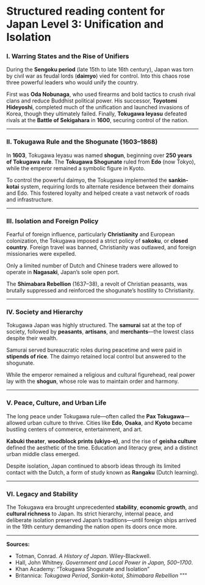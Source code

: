 # Structured reading content for Japan Level 3: Unification and Isolation

### I. Warring States and the Rise of Unifiers

During the **Sengoku period** (late 15th to late 16th century), Japan was torn by civil war as feudal lords (**daimyo**) vied for control. Into this chaos rose three powerful leaders who would unify the country.

First was **Oda Nobunaga**, who used firearms and bold tactics to crush rival clans and reduce Buddhist political power. His successor, **Toyotomi Hideyoshi**, completed much of the unification and launched invasions of Korea, though they ultimately failed. Finally, **Tokugawa Ieyasu** defeated rivals at the **Battle of Sekigahara** in **1600**, securing control of the nation.

---

### II. Tokugawa Rule and the Shogunate (1603–1868)

In **1603**, Tokugawa Ieyasu was named **shogun**, beginning over **250 years of Tokugawa rule**. The **Tokugawa Shogunate** ruled from **Edo** (now Tokyo), while the emperor remained a symbolic figure in Kyoto.

To control the powerful daimyo, the Tokugawa implemented the **sankin-kotai** system, requiring lords to alternate residence between their domains and Edo. This fostered loyalty and helped create a vast network of roads and infrastructure.

---

### III. Isolation and Foreign Policy

Fearful of foreign influence, particularly **Christianity** and European colonization, the Tokugawa imposed a strict policy of **sakoku**, or **closed country**. Foreign travel was banned, Christianity was outlawed, and foreign missionaries were expelled.

Only a limited number of Dutch and Chinese traders were allowed to operate in **Nagasaki**, Japan’s sole open port.

The **Shimabara Rebellion** (1637–38), a revolt of Christian peasants, was brutally suppressed and reinforced the shogunate’s hostility to Christianity.

---

### IV. Society and Hierarchy

Tokugawa Japan was highly structured. The **samurai** sat at the top of society, followed by **peasants**, **artisans**, and **merchants**—the lowest class despite their wealth.

Samurai served bureaucratic roles during peacetime and were paid in **stipends of rice**. The daimyo retained local control but answered to the shogunate.

While the emperor remained a religious and cultural figurehead, real power lay with the **shogun**, whose role was to maintain order and harmony.

---

### V. Peace, Culture, and Urban Life

The long peace under Tokugawa rule—often called the **Pax Tokugawa**—allowed urban culture to thrive. Cities like **Edo**, **Osaka**, and **Kyoto** became bustling centers of commerce, entertainment, and art.

**Kabuki theater**, **woodblock prints (ukiyo-e)**, and the rise of **geisha culture** defined the aesthetic of the time. Education and literacy grew, and a distinct urban middle class emerged.

Despite isolation, Japan continued to absorb ideas through its limited contact with the Dutch, a form of study known as **Rangaku** (Dutch learning).

---

### VI. Legacy and Stability

The Tokugawa era brought unprecedented **stability**, **economic growth**, and **cultural richness** to Japan. Its strict hierarchy, internal peace, and deliberate isolation preserved Japan’s traditions—until foreign ships arrived in the 19th century demanding the nation open its doors once more.

---

**Sources:**
- Totman, Conrad. *A History of Japan*. Wiley-Blackwell.
- Hall, John Whitney. *Government and Local Power in Japan, 500–1700*.
- Khan Academy: “Tokugawa Shogunate and Isolation”
- Britannica: *Tokugawa Period*, *Sankin-kotai*, *Shimabara Rebellion*
"""
